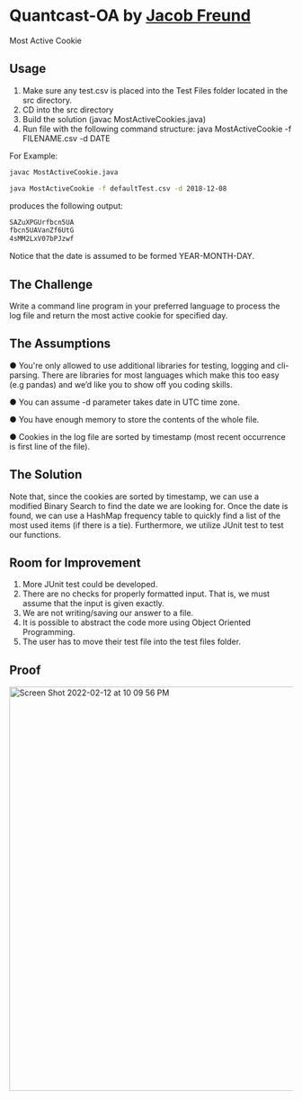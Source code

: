 # Quantcast-OA by [Jacob Freund](https://www.linkedin.com/in/jacobfreund1/)
Most Active Cookie

## Usage

1.  Make sure any test.csv is placed into the Test Files folder located in the src directory.
2.  CD into the src directory
3.  Build the solution (javac MostActiveCookies.java)
4.  Run file with the following command structure: java MostActiveCookie -f FILENAME.csv -d DATE

For Example:

```bash
javac MostActiveCookie.java
```


```bash
java MostActiveCookie -f defaultTest.csv -d 2018-12-08
```

produces the following output:
```bash
SAZuXPGUrfbcn5UA
fbcn5UAVanZf6UtG
4sMM2LxV07bPJzwf
```

Notice that the date is assumed to be formed YEAR-MONTH-DAY.
    

## The Challenge

Write a command line program in your preferred language to process the log file and return the most active cookie for specified day.

## The Assumptions

● You're only allowed to use additional libraries for testing, logging and cli-parsing. There are libraries for most languages which make this too easy (e.g pandas) and we’d like you to show off you coding skills.

● You can assume -d parameter takes date in UTC time zone.

● You have enough memory to store the contents of the whole file.

● Cookies in the log file are sorted by timestamp (most recent occurrence is first line of the file).

## The Solution

Note that, since the cookies are sorted by timestamp, we can use a modified Binary Search to find the date we are looking for.  Once the date is found, we can use a HashMap frequency table to quickly find a list of the most used items (if there is a tie).  Furthermore, we utilize JUnit test to test our functions.

## Room for Improvement

1.  More JUnit test could be developed.
2.  There are no checks for properly formatted input.  That is, we must assume that the input is given exactly.
3.  We are not writing/saving our answer to a file.
4.  It is possible to abstract the code more using Object Oriented Programming.
5.  The user has to move their test file into the test files folder.

##  Proof

<img width="719" alt="Screen Shot 2022-02-12 at 10 09 56 PM" src="https://user-images.githubusercontent.com/54517670/153738277-8a101c2b-4757-48c6-85f8-cd188743dddc.png">

